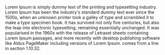 Lorem Ipsum is simply dummy text of the printing and
typesetting industry. Lorem Ipsum has been the industry's
standard dummy text ever since the 1500s, when an unknown
printer took a galley of type and scrambled it to make a
type specimen book. It has survived not only five
centuries, but also the leap into electronic typesetting,
remaining essentially unchanged. It was popularised in the
1960s with the release of Letraset sheets containing Lorem
Ipsum passages, and more recently with desktop publishing
software like Aldus PageMaker including versions of Lorem
Ipsum. comes from a line in section 1.10.32.